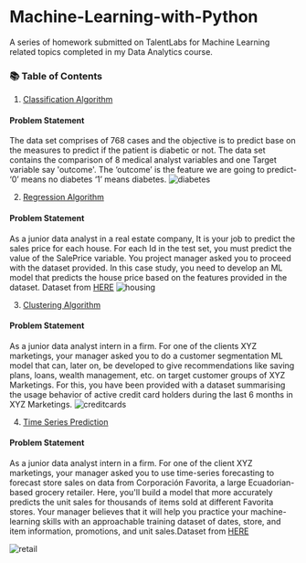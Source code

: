 # Machine-Learning-with-Python
A series of homework submitted on TalentLabs for Machine Learning related topics completed in my Data Analytics course. 

### 📚 Table of Contents
1. [Classification Algorithm ](https://github.com/haiilingg/Machine-Learning-with-Python/blob/main/%20Classification%20of%20diabetic%20patients.ipynb)

#### Problem Statement
The data set comprises of 768 cases and the objective is to predict base on the measures to predict if the patient is diabetic or not. The data set contains the comparison of 8 medical analyst variables and one Target variable say 'outcome'. The ‘outcome’ is the feature we are going to predict- ‘0’ means no diabetes ‘1’ means diabetes.
![diabetes](https://github.com/haiilingg/Machine-Learning-with-Python/assets/130296433/8d060a9d-1f98-4ce8-8484-633b51f1436e)


2. [Regression Algorithm](https://github.com/haiilingg/Machine-Learning-with-Python/blob/main/Regression%20of%20house%20prices.ipynb)
#### Problem Statement
As a junior data analyst in a real estate company, It is your job to predict the sales price for each house. For each Id in the test set, you must predict the value of the SalePrice variable. You project manager asked you to proceed with the dataset provided. In this case study, you need to develop an ML model that predicts the house price based on the features provided in the dataset. Dataset from [HERE](https://www.kaggle.com/competitions/home-data-for-ml-course/data)
![housing](https://github.com/haiilingg/Machine-Learning-with-Python/assets/130296433/b3eb2729-5bb5-43e5-90ea-2120a40ebb3c)


3. [Clustering Algorithm](https://github.com/haiilingg/Machine-Learning-with-Python/blob/main/Clustering%20of%20Retail%20Customers.ipynb)
#### Problem Statement
As a junior data analyst intern in a firm. For one of the clients XYZ marketings, your manager asked you to do a customer segmentation ML model that can, later on, be developed to give recommendations like saving plans, loans, wealth management, etc. on target customer groups of XYZ Marketings. For this, you have been provided with a dataset summarising the usage behavior of active credit card holders during the last 6 months in XYZ Marketings.
![creditcards](https://github.com/haiilingg/Machine-Learning-with-Python/assets/130296433/271eda98-65e6-416f-b79a-2fcf80f3afa8)



4. [Time Series Prediction](https://github.com/haiilingg/Machine-Learning-with-Python/blob/main/Time%20Series%20Prediction%20of%20Sales%20Volume.ipynb)
#### Problem Statement
As a junior data analyst intern in a firm. For one of the client XYZ marketings, your manager asked you to use time-series forecasting to forecast store sales on data from Corporación Favorita, a large Ecuadorian-based grocery retailer. Here, you'll build a model that more accurately predicts the unit sales for thousands of items sold at different Favorita stores. Your manager believes that it will help you practice your machine-learning skills with an approachable training dataset of dates, store, and item information, promotions, and unit sales.Dataset from [HERE](https://www.kaggle.com/competitions/store-sales-time-series-forecasting/data)

![retail](https://github.com/haiilingg/Machine-Learning-with-Python/assets/130296433/0157d1d0-5838-4560-908b-b1999850ff4a)



